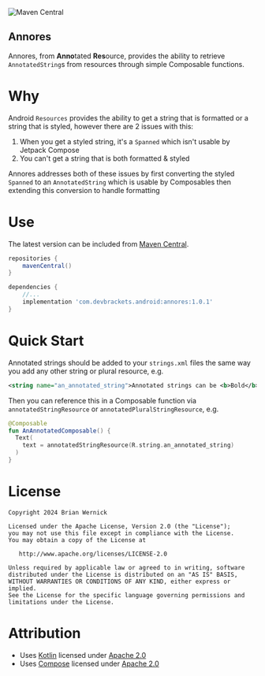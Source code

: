 ![Maven Central](https://img.shields.io/maven-central/v/com.devbrackets.android/annores)

## Annores
Annores, from **Anno**tated **Res**ource, provides the ability to retrieve `AnnotatedString`s from
resources through simple Composable functions.


# Why
Android `Resources` provides the ability to get a string that is formatted or a string that
is styled, however there are 2 issues with this:
1. When you get a styled string, it's a `Spanned` which isn't usable by Jetpack Compose
2. You can't get a string that is both formatted & styled

Annores addresses both of these issues by first converting the styled `Spanned` to an `AnnotatedString`
which is usable by Composables then extending this conversion to handle formatting


# Use
The latest version can be included from [Maven Central][Maven Central].

```gradle
repositories {
    mavenCentral()
}

dependencies {
    //...
    implementation 'com.devbrackets.android:annores:1.0.1'
}
```


# Quick Start
Annotated strings should be added to your `strings.xml` files the same way you add any other string
or plural resource, e.g.

```xml
<string name="an_annotated_string">Annotated strings can be <b>Bold</b>, <i>Italic</i>, or any custom annotation</string>
```

Then you can reference this in a Composable function via `annotatedStringResource` or 
`annotatedPluralStringResource`, e.g.
```kotlin
@Composable
fun AnAnnotatedComposable() {
  Text(
    text = annotatedStringResource(R.string.an_annotated_string)
  )
}
```

# License

    Copyright 2024 Brian Wernick

    Licensed under the Apache License, Version 2.0 (the "License");
    you may not use this file except in compliance with the License.
    You may obtain a copy of the License at

       http://www.apache.org/licenses/LICENSE-2.0

    Unless required by applicable law or agreed to in writing, software
    distributed under the License is distributed on an "AS IS" BASIS,
    WITHOUT WARRANTIES OR CONDITIONS OF ANY KIND, either express or implied.
    See the License for the specific language governing permissions and
    limitations under the License.


# Attribution
* Uses [Kotlin][Kotlin] licensed under [Apache 2.0][Apache 2.0]
* Uses [Compose][Compose] licensed under [Apache 2.0][Apache 2.0]

 [Kotlin]: https://kotlinlang.org/
 [Compose]: https://developer.android.com/jetpack/compose
 [Maven Central]: https://search.maven.org/artifact/com.devbrackets.android/annores
 [Apache 2.0]: https://opensource.org/licenses/Apache-2.0
